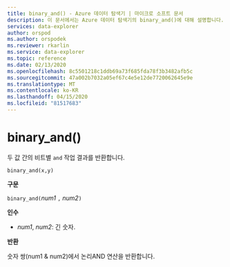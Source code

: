 ```yaml
---
title: binary_and() - Azure 데이터 탐색기 | 마이크로 소프트 문서
description: 이 문서에서는 Azure 데이터 탐색기의 binary_and()에 대해 설명합니다.
services: data-explorer
author: orspod
ms.author: orspodek
ms.reviewer: rkarlin
ms.service: data-explorer
ms.topic: reference
ms.date: 02/13/2020
ms.openlocfilehash: 8c5501218c1ddb69a73f685fda78f3b3482afb5c
ms.sourcegitcommit: 47a002b7032a05ef67c4e5e12de7720062645e9e
ms.translationtype: MT
ms.contentlocale: ko-KR
ms.lasthandoff: 04/15/2020
ms.locfileid: "81517683"
---
```

# <a name="binary_and"></a>binary_and()

두 값 간의 비트별 `and` 작업 결과를 반환합니다.

```kusto
binary_and(x,y) 
```

**구문**

`binary_and(`*num1* `,` *num2*`)`

**인수**

* *num1*, *num2*: 긴 숫자.

**반환**

숫자 쌍(num1 & num2)에서 논리AND 연산을 반환합니다.